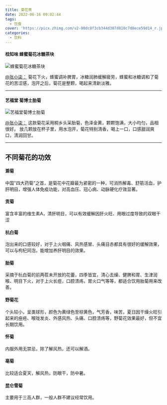 ```yaml
---
title: 菊花茶
date: 2022-06-16 09:02:44
tags:
  - 饮食
cover: 'https://picx.zhimg.com/v2-00dc8f3cb344d307d810c7d8ece59d14_r.jpg?source=1940ef5c'
categories:
  - 饮料
---
```

<!--more-->

#### 桂知味 蜂蜜菊花冰糖茶块
![蜂蜜菊花冰糖茶块](https://picx.zhimg.com/v2-00dc8f3cb344d307d810c7d8ece59d14_r.jpg?source=1940ef5c)

[@张小柒：](https://www.zhihu.com/question/23054911/answer/1848255204)
菊花下火，蜂蜜调补脾胃，冰糖润肺缓解疲劳，蜂蜜和冰糖调和了菊花的苦涩感，泡开之后，菊花是整颗，喝起来清新淡雅。

---

#### 艺福堂 菊博士胎菊

![艺福堂菊博士胎菊](https://pica.zhimg.com/v2-f488923787f2a09b6af873ebe8a1bad5_r.jpg?source=1940ef5c)

[@张小柒：](https://www.zhihu.com/question/23054911/answer/1848255204)
这款菊花采用桐乡头采胎菊，色泽金黄，颗颗饱满，大小均匀，品相很好。
放几颗放在杯子里，用水泡开，菊花特别清香，喝上一口，口感甜润爽口，清润回甘。

---

## 不同菊花的功效

#### 滁菊

中国"四大药菊"之首，是菊花中花瓣最为紧密的一种，可消热解毒、舒筋活血，护肝明目，增强人体免疫功能，对高血压、冠心病、动脉硬化疗效显著。

#### 贡菊

富含丰富的维生素A，清肝明目，可以有效缓解因肝火旺、用眼过度导致的双眼干涩

#### 杭白菊

泡出来的口感较好，对于上火咽痛、风热感冒、头痛目赤都具有很好的缓解效果，可以与枸杞同泡，能增加养肝明目的效果。

#### 胎菊

采摘于杭白菊的前两茬未开放的花蕾，四季皆宜，清心去燥、健脾和胃、生津润喉、明目下火，对于上火长痘，口腔溃疡，胃火口气等等，都适合饮用胎菊用来改善。

#### 野菊花

个头较小，呈类球形，颜色为黄绿色至棕黄色，气芳香，味苦，夏日因干燥火旺引起来的痤疮、喉咙发炎、外感风热、头痛、口腔溃疡等，野菊花效果最好，但不宜长期饮用。

#### 怀菊

内服外用无禁忌，除了解风热，还可以解酒。

#### 亳菊

比较适合夏天，解风热，防眼干，防中暑。

#### 昆仑雪菊

主要用于三高人群，一般人群不建议经常饮用。
